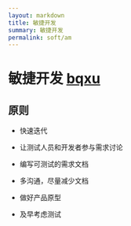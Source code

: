 ```yaml
---
layout: markdown
title: 敏捷开发
summary: 敏捷开发
permalink: soft/am
---
```


# 敏捷开发 [bqxu](http://github.com/bqxu)

## 原则

* 快速迭代

* 让测试人员和开发者参与需求讨论

* 编写可测试的需求文档

* 多沟通，尽量减少文档

* 做好产品原型

* 及早考虑测试
